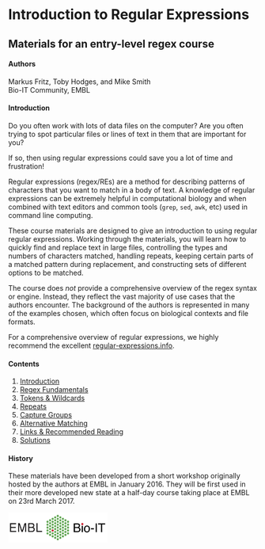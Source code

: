 # Introduction to Regular Expressions

## Materials for an entry-level regex course

#### Authors

Markus Fritz, Toby Hodges, and Mike Smith  
Bio-IT Community, EMBL

#### Introduction

Do you often work with lots of data files on the computer? Are you often trying
to spot particular files or lines of text in them that are important for you?

If so, then using regular expressions could save you a lot of time and frustration!

Regular expressions (regex/REs) are a method for describing patterns of characters
that you want to match in a body of text. A knowledge of regular expressions can
be extremely helpful in computational biology and when combined with text editors
and common tools (`grep`, `sed`, `awk`, etc) used in command line computing.

These course materials are designed to give an introduction to using regular
regular expressions. Working through the materials, you will learn how to
quickly find and replace text in large files, controlling the types and numbers
of characters matched, handling repeats, keeping certain parts of a matched 
pattern during replacement, and constructing sets of different options to be
matched.

The course does _not_ provide a comprehensive overview of the regex syntax
or engine. Instead, they reflect the vast majority of use cases that the
authors encounter. The background of the authors is represented in many of the
examples chosen, which often focus on biological contexts and file formats.

For a comprehensive overview of regular expressions, we highly recommend the
excellent [regular-expressions.info](http://www.regular-expressions.info).

#### Contents

1. [Introduction](./1-introduction.md)
2. [Regex Fundamentals](./2-regex-fundamentals.md)
3. [Tokens & Wildcards](./3-tokens-and-wildcards.md)
4. [Repeats](./4-repeats.md)
5. [Capture Groups](./5-capture-groups.md)
6. [Alternative Matching](./6-alternative-matching.md)
7. [Links & Recommended Reading](./7-links.md)
8. [Solutions](./8-solutions.md)

#### History

These materials have been developed from a short workshop originally hosted by
the authors at EMBL in January 2016. They will be first used in their more developed 
new state at a half-day course taking place at EMBL on 23rd March 2017.

<img src="./images/BioIT_logo.jpeg" alt="EMBL Bio-IT Project" style="width: 200px;">

